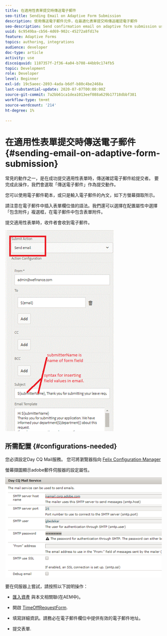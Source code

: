 ```yaml
---
title: 在適用性表單提交時傳送電子郵件
seo-title: Sending Email on Adaptive Form Submission
description: 使用傳送電子郵件元件，在最適化表單提交時傳送確認電子郵件
seo-description: Send confirmation email on adaptive form submission using the send email component
uuid: 6c9549ba-cb56-4d69-902c-45272a8fd17e
feature: Adaptive Forms
topics: authoring, integrations
audience: developer
doc-type: article
activity: use
discoiquuid: 1187357f-2f36-4a04-b708-44bb9c174fb5
topic: Development
role: Developer
level: Beginner
exl-id: 19c5aeec-2893-4ada-b6df-b80c4be2468a
last-substantial-update: 2020-07-07T00:00:00Z
source-git-commit: 7a2bb61ca1dea1013eef088a629b17718dbbf381
workflow-type: tm+mt
source-wordcount: '214'
ht-degree: 1%

---
```


# 在適用性表單提交時傳送電子郵件 {#sending-email-on-adaptive-form-submission}

常見的動作之一，是在成功提交適用性表單時，傳送確認電子郵件給提交者。 要完成此操作，我們會選取「傳送電子郵件」作為提交動作。

您可以使用電子郵件範本，或只是輸入電子郵件的內文，如下方螢幕擷取所示。

請注意在電子郵件中插入表單欄位值的語法。我們還可以選擇在配置屬性中選擇「包含附件」複選框，在電子郵件中包含表單附件。

提交適用性表單時，收件者會收到電子郵件。

![SendEmail](assets/sendemailaction.gif)

## 所需配置 {#configurations-needed}

您必須設定Day CQ Mail服務。 您可將瀏覽器指向 [Felix Configuration Manager](http://localhost:4502/system/console/configMgr)

螢幕擷圖顯示adobe郵件伺服器的設定屬性。

![mailservice](assets/mailservice.png)

要在伺服器上嘗試，請按照以下說明操作：

* [匯入資產](assets/timeoffrequest.zip) 與本文相關聯(在AEM中)。

* 開啟 [TimeOffRequestForm](http://localhost:4502/content/dam/formsanddocuments/helpx/timeoffrequestform/jcr:content?wcmmode=disabled).

* 填寫詳細資訊。請務必在電子郵件欄位中提供有效的電子郵件地址。

* 提交表單.
